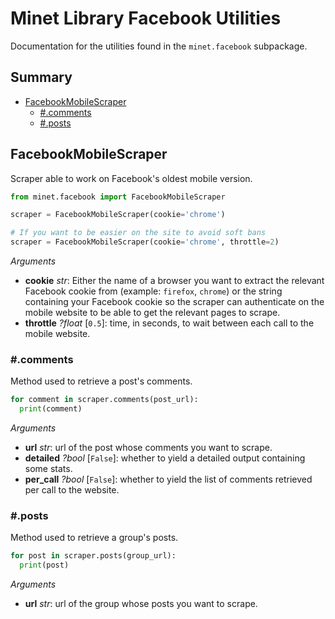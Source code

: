 # Minet Library Facebook Utilities

Documentation for the utilities found in the `minet.facebook` subpackage.

## Summary

* [FacebookMobileScraper](#facebookmobilescraper)
  * [#.comments](#comments)
  * [#.posts](#posts)

## FacebookMobileScraper

Scraper able to work on Facebook's oldest mobile version.

```python
from minet.facebook import FacebookMobileScraper

scraper = FacebookMobileScraper(cookie='chrome')

# If you want to be easier on the site to avoid soft bans
scraper = FacebookMobileScraper(cookie='chrome', throttle=2)
```

*Arguments*

* **cookie** *str*: Either the name of a browser you want to extract the relevant Facebook cookie from (example: `firefox`, `chrome`) or the string containing your Facebook cookie so the scraper can authenticate on the mobile website to be able to get the relevant pages to scrape.
* **throttle** *?float* [`0.5`]: time, in seconds, to wait between each call to the mobile website.

### #.comments

Method used to retrieve a post's comments.

```python
for comment in scraper.comments(post_url):
  print(comment)
```

*Arguments*

* **url** *str*: url of the post whose comments you want to scrape.
* **detailed** *?bool* [`False`]: whether to yield a detailed output containing some stats.
* **per_call** *?bool* [`False`]: whether to yield the list of comments retrieved per call to the website.

### #.posts

Method used to retrieve a group's posts.

```python
for post in scraper.posts(group_url):
  print(post)
```

*Arguments*

* **url** *str*: url of the group whose posts you want to scrape.
